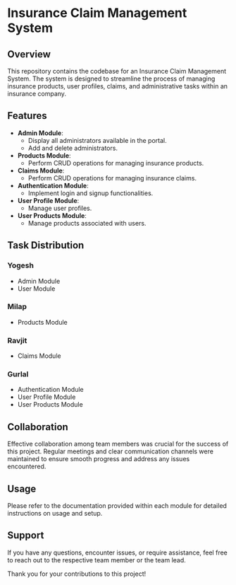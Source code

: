 # Insurance Claim Management System

## Overview

This repository contains the codebase for an Insurance Claim Management System. The system is designed to streamline the process of managing insurance products, user profiles, claims, and administrative tasks within an insurance company.

## Features

- **Admin Module**:
  - Display all administrators available in the portal.
  - Add and delete administrators.
- **Products Module**:
  - Perform CRUD operations for managing insurance products.
- **Claims Module**:
  - Perform CRUD operations for managing insurance claims.
- **Authentication Module**:
  - Implement login and signup functionalities.
- **User Profile Module**:
  - Manage user profiles.
- **User Products Module**:
  - Manage products associated with users.

## Task Distribution

### Yogesh
- Admin Module
- User Module

### Milap
- Products Module

### Ravjit
- Claims Module

### Gurlal
- Authentication Module
- User Profile Module
- User Products Module

## Collaboration

Effective collaboration among team members was crucial for the success of this project. Regular meetings and clear communication channels were maintained to ensure smooth progress and address any issues encountered.

## Usage

Please refer to the documentation provided within each module for detailed instructions on usage and setup.

## Support

If you have any questions, encounter issues, or require assistance, feel free to reach out to the respective team member or the team lead.

Thank you for your contributions to this project!
